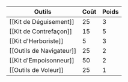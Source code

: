 | Outils                   | Coût | Poids |
| ------------------------ | ---- | ----- |
| [[Kit de Déguisement]]   | 25   | 3     |
| [[Kit de Contrefaçon]]   | 15   | 5     |
| [[Kit d'Herboriste]]     | 5    | 3     |
| [[Outils de Navigateur]] | 25   | 2     |
| [[Kit d'Empoisonneur]]   | 50   | 2     |
| [[Outils de Voleur]]     | 25   | 1     |
